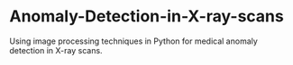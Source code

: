 # Anomaly-Detection-in-X-ray-scans
Using image processing techniques in Python for medical anomaly detection in X-ray scans.
